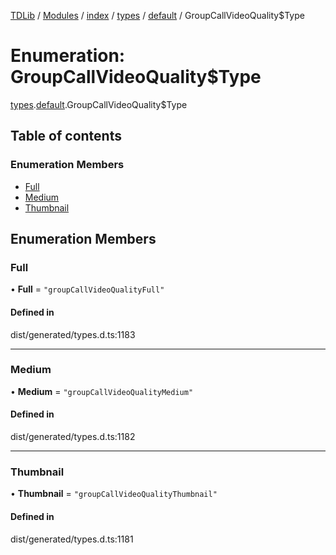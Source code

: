 [TDLib](../README.md) / [Modules](../modules.md) / [index](../modules/index.md) / [types](../modules/index.types.md) / [default](../modules/index.types.default.md) / GroupCallVideoQuality$Type

# Enumeration: GroupCallVideoQuality$Type

[types](../modules/index.types.md).[default](../modules/index.types.default.md).GroupCallVideoQuality$Type

## Table of contents

### Enumeration Members

- [Full](index.types.default.GroupCallVideoQuality_Type.md#full)
- [Medium](index.types.default.GroupCallVideoQuality_Type.md#medium)
- [Thumbnail](index.types.default.GroupCallVideoQuality_Type.md#thumbnail)

## Enumeration Members

### Full

• **Full** = ``"groupCallVideoQualityFull"``

#### Defined in

dist/generated/types.d.ts:1183

___

### Medium

• **Medium** = ``"groupCallVideoQualityMedium"``

#### Defined in

dist/generated/types.d.ts:1182

___

### Thumbnail

• **Thumbnail** = ``"groupCallVideoQualityThumbnail"``

#### Defined in

dist/generated/types.d.ts:1181
